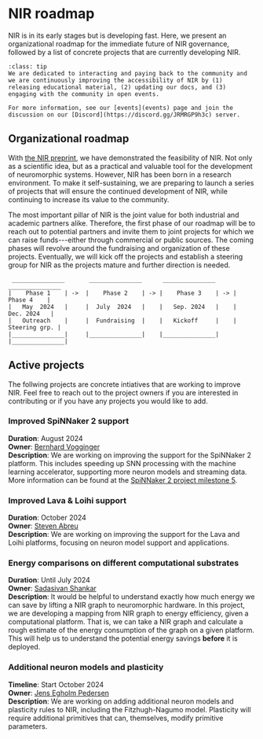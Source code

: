 # NIR roadmap

NIR is in its early stages but is developing fast.
Here, we present an organizational roadmap for the immediate future of NIR governance, followed by a list of concrete projects that are currently developing NIR.

```{admonition} Community involvement
:class: tip
We are dedicated to interacting and paying back to the community and we are continuously improving the accessibility of NIR by (1) releasing educational material, (2) updating our docs, and (3) engaging with the community in open events.

For more information, see our [events](events) page and join the discussion on our [Discord](https://discord.gg/JRMRGP9h3c) server.
```

## Organizational roadmap

With [the NIR preprint](https://arxiv.org/abs/2311.14641), we have demonstrated the feasibility of NIR.
Not only as a scientific idea, but as a practical and valuable tool for the development of neuromorphic systems.
However, NIR has been born in a research environment.
To make it self-sustaining, we are preparing to launch a series of projects that will ensure the continued development of NIR, while continuing to increase its value to the community.

The most important pillar of NIR is the joint value for both industrial and academic partners alike.
Therefore, the first phase of our roadmap will be to reach out to potential partners and invite them to joint projects for which we can raise funds---either through commercial or public sources.
The coming phases will revolve around the fundraising and organization of these projects.
Eventually, we will kick off the projects and establish a steering group for NIR as the projects mature and further direction is needed.

```
 _______________       _______________      _______________      _______________ 
|    Phase 1    | ->  |    Phase 2    | -> |    Phase 3    | -> |    Phase 4    | 
|   May  2024   |     |  July  2024   |    |   Sep. 2024   |    |   Dec. 2024   | 
|   Outreach    |     |  Fundraising  |    |   Kickoff     |    | Steering grp. | 
|_______________|     |_______________|    |_______________|    |_______________|  
```


## Active projects

The follwing projects are concrete intiatives that are working to improve NIR.
Feel free to reach out to the project owners if you are interested in contributing or if you have any projects you would like to add.

### Improved SpiNNaker 2 support
**Duration**: August 2024 </br>
**Owner**: [Bernhard Vogginger](https://github.com/bvogginger) </br>
**Description**: We are working on improving the support for the SpiNNaker 2 platform. This includes speeding up SNN processing with the machine learning accelerator,  supporting more neuron models and streaming data. More information can be found at the [SpiNNaker 2 project milestone 5](https://gitlab.com/spinnaker2/py-spinnaker2/-/milestones/5).

### Improved Lava & Loihi support
**Duration**: October 2024 </br>
**Owner**: [Steven Abreu](https://github.com/stevenabreu7/) </br>
**Description**: We are working on improving the support for the Lava and Loihi platforms, focusing on neuron model support and applications.

### Energy comparisons on different computational substrates
**Duration**: Until July 2024 </br>
**Owner**: [Sadasivan Shankar](https://profiles.stanford.edu/sadasivan-shankar) </br>
**Description**: It would be helpful to understand exactly how much energy we can save by lifting a NIR graph to neuromorphic hardware. In this project, we are developing a mapping from NIR graph to energy efficiency, given a computational platform. That is, we can take a NIR graph and calculate a rough estimate of the energy consumption of the graph on a given platform. This will help us to understand the potential energy savings **before** it is deployed.

### Additional neuron models and plasticity
**Timeline**: Start October 2024 </br>
**Owner**: [Jens Egholm Pedersen](https://github.com/jegp) </br>
**Description**: We are working on adding additional neuron models and plasticity rules to NIR, including the Fitzhugh-Nagumo model. Plasticity will require additional primitives that can, themselves, modify primitive parameters.